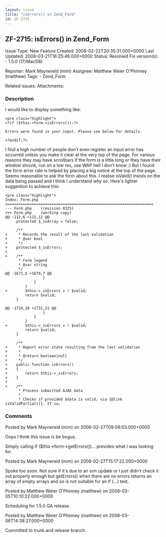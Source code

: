 ```yaml
---
layout: issue
title: "isErrors() in Zend_Form"
id: ZF-2715
---
```


ZF-2715: isErrors() in Zend\_Form
---------------------------------

 Issue Type: New Feature Created: 2008-02-22T20:35:31.000+0000 Last Updated: 2008-03-21T16:25:46.000+0000 Status: Resolved Fix version(s): - 1.5.0 (17/Mar/08)
 
 Reporter:  Mark Maynereid (mim)  Assignee:  Matthew Weier O'Phinney (matthew)  Tags: - Zend\_Form
 
 Related issues: 
 Attachments: 
### Description

I would like to display something like:

 
    <pre class="highlight">
    <?if ($this->form->isErrors()):?>


`Errors were found in your input. Please see below for details.`

    <?endif;?>

I find a high number of people don't even register an input error has occurred unless you make it clear at the very top of the page. For various reasons they may have scrollbars if the form is a little long or they have their window shrunk, run on a low res, use WAP hell I don't know :) But I found the form error rate is helped by placing a big notice at the top of the page. Seems reasonable to ask the form about this. I realise isValid() insists on the data being passed and I think I understand why so. Here's lighter suggestion to achieve this:

 
    <pre class="highlight">
    Index: Form.php
    ===================================================================
    --- Form.php    (revision 8325)
    +++ Form.php    (working copy)
    @@ -112,6 +112,12 @@
         protected $_isArray = false;
    
         /**
    +     * Records the result of the last validation
    +     * @var bool
    +     */
    +    protected $_isErrors;
    +
    +    /**
          * Form legend
          * @var string
          */
    @@ -1673,6 +1679,7 @@
                     }
                 }
             }
    +        $this->_isErrors = ! $valid;
             return $valid;
         }
    
    @@ -1724,10 +1731,21 @@
                     }
                 }
             }
    +        $this->_isErrors = ! $valid;
             return $valid;
         }
    
         /**
    +     * Report error state resulting from the last validation
    +     *
    +     * @return boolean|null
    +     */
    +    public function isErrors()
    +    {
    +        return $this->_isErrors;
    +    }
    +
    +    /**
          * Process submitted AJAX data
          *
          * Checks if provided $data is valid, via {@link isValidPartial()}. If so,


 

 

### Comments

Posted by Mark Maynereid (mim) on 2008-02-27T09:08:03.000+0000

Oops I think this issue is be bogus.

Simply calling if ($this->form->getErrors())... provides what I was looking for.

 

 

Posted by Mark Maynereid (mim) on 2008-02-27T15:17:22.000+0000

Spoke too soon. Not sure if it's due to an svn update or I just didn't check it out properly enough but getErrors() when there are no errors returns an array of empty arrays and so is not suitable for an if (...) test.

 

 

Posted by Matthew Weier O'Phinney (matthew) on 2008-03-05T10:10:22.000+0000

Scheduling for 1.5.0 GA release.

 

 

Posted by Matthew Weier O'Phinney (matthew) on 2008-03-06T14:38:27.000+0000

Committed to trunk and release branch.

 

 